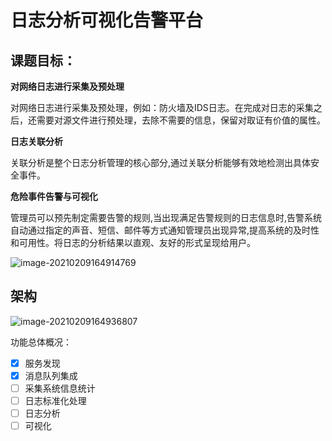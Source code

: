 # 日志分析可视化告警平台
## 课题目标：

**对网络日志进行采集及预处理**

对网络日志进行采集及预处理，例如：防火墙及IDS日志。在完成对日志的采集之后，还需要对源文件进行预处理，去除不需要的信息，保留对取证有价值的属性。

**日志关联分析**

关联分析是整个日志分析管理的核心部分,通过关联分析能够有效地检测出具体安全事件。

**危险事件告警与可视化**

管理员可以预先制定需要告警的规则,当出现满足告警规则的日志信息时,告警系统自动通过指定的声音、短信、邮件等方式通知管理员出现异常,提高系统的及时性和可用性。将日志的分析结果以直观、友好的形式呈现给用户。

![image-20210209164914769](https://cdn.jsdelivr.net/gh/kklll/Resources@master/pics/image-20210209164914769.png)

## 架构

![image-20210209164936807](https://cdn.jsdelivr.net/gh/kklll/Resources@master/pics/image-20210209164936807.png)

功能总体概况：

- [x] 服务发现
- [x] 消息队列集成
- [ ] 采集系统信息统计
- [ ] 日志标准化处理
- [ ] 日志分析
- [ ] 可视化